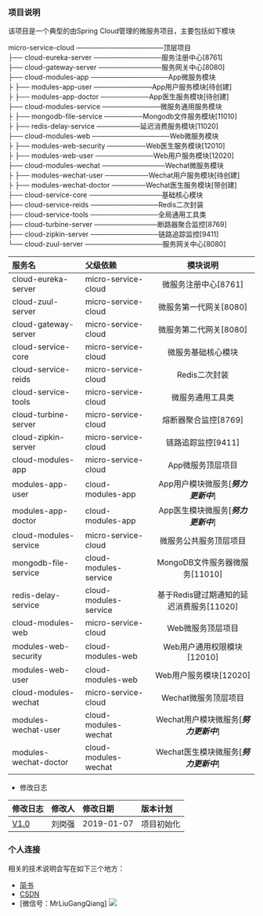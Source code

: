 ### 项目说明
该项目是一个典型的由Spring Cloud管理的微服务项目，主要包括如下模块

micro-service-cloud ──────────────────顶层项目<br>
├── cloud-eureka-server ──────────────服务注册中心[8761]<br>
├── cloud-gateway-server ─────────────服务网关中心[8080]<br>
├── cloud-modules-app ────────────────App微服务模块<br>
├    ├── modules-app-user ────────────App用户服务模块[待创建]<br>
├    ├── modules-app-doctor ──────────App医生服务模块[待创建]<br>
├── cloud-modules-service ────────────微服务通用服务模块<br>
├    ├── mongodb-file-service ────────Mongodb文件服务模块[11010]<br>
├    ├── redis-delay-service ─────────延迟消费服务模块[11020]<br>
├── cloud-modules-web ────────────────Web微服务模块<br>
├    ├── modules-web-security ────────Web医生服务模块[12010]<br>
├    ├── modules-web-user ────────────Web用户服务模块[12020]<br>
├── cloud-modules-wechat ─────────────Wechat微服务模块<br>
├    ├── modules-wechat-user ─────────Wechat用户服务模块[待创建]<br>
├    ├── modules-wechat-doctor ───────Wechat医生服务模块[带创建]<br>
├── cloud-service-core ───────────────基础核心模块<br>
├── cloud-service-reids ──────────────Redis二次封装<br>
├── cloud-service-tools ──────────────全局通用工具类<br>
├── cloud-turbine-server ─────────────断路器聚合监控[8769]<br>
├── cloud-zipkin-server ──────────────链路追踪监控[9411]<br>
└── cloud-zuul-server ────────────────服务网关中心[8080]<br>

|服务名 | 父级依赖 | 模块说明|
|:----|:----|:----:|
|cloud-eureka-server|micro-service-cloud|微服务注册中心[8761]|
|cloud-zuul-server|micro-service-cloud|微服务第一代网关[8080]|
|cloud-gateway-server|micro-service-cloud|微服务第二代网关[8080]|
|cloud-service-core|micro-service-cloud|微服务基础核心模块|
|cloud-service-reids|micro-service-cloud|Redis二次封装|
|cloud-service-tools|micro-service-cloud|微服务通用工具类|
|cloud-turbine-server|micro-service-cloud|熔断器聚合监控[8769]|
|cloud-zipkin-server|micro-service-cloud|链路追踪监控[9411]|
|cloud-modules-app|micro-service-cloud|App微服务顶层项目|
|modules-app-user|cloud-modules-app|App用户模块微服务[***努力更新中***]|
|modules-app-doctor|cloud-modules-app|App医生模块微服务[***努力更新中***]| 
|cloud-modules-service|micro-service-cloud|微服务公共服务顶层项目|
|mongodb-file-service|cloud-modules-service|MongoDB文件服务器微服务[11010]|
|redis-delay-service|cloud-modules-service|基于Redis键过期通知的延迟消费服务[11020]|
|cloud-modules-web|micro-service-cloud|Web微服务顶层项目|
|modules-web-security|cloud-modules-web|Web用户通用权限模块[12010]|
|modules-web-user|cloud-modules-web|Web用户服务模块[12020]|
|cloud-modules-wechat|micro-service-cloud|Wechat微服务顶层项目|
|modules-wechat-user|cloud-modules-wechat|Wechat用户模块微服务[***努力更新中***]| 
|modules-wechat-doctor|cloud-modules-wechat|Wechat医生模块微服务[***努力更新中***]|
* 修改日志

|修改日志|修改人|修改日期|版本计划|
|:----|:----|:----|:---|
|[V1.0](https://github.com/MrLiuGangQiang/micro-service-cloud/blob/master/README.md)|刘岗强|2019-01-07 |项目初始化|

### 个人连接
相关的技术说明会写在如下三个地方：
* [简书](https://www.jianshu.com/u/3642563a4185)
* [CSDN](https://blog.csdn.net/u010175879)
* [微信号：MrLiuGangQiang]
![](http://ovheeg7ro.bkt.clouddn.com/aLiangcode.jpg)
